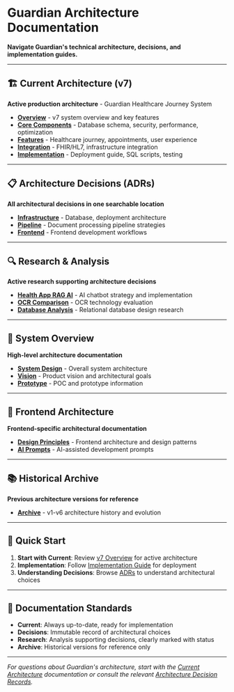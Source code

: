 # Guardian Architecture Documentation

**Navigate Guardian's technical architecture, decisions, and implementation guides.**

---

## 🏗️ **Current Architecture (v7)**

**Active production architecture** - Guardian Healthcare Journey System

- **[Overview](current/README.md)** - v7 system overview and key features
- **[Core Components](current/core/)** - Database schema, security, performance, optimization
- **[Features](current/features/)** - Healthcare journey, appointments, user experience  
- **[Integration](current/integration/)** - FHIR/HL7, infrastructure integration
- **[Implementation](current/implementation/)** - Deployment guide, SQL scripts, testing

---

## 📋 **Architecture Decisions (ADRs)**

**All architectural decisions in one searchable location**

- **[Infrastructure](decisions/infrastructure/)** - Database, deployment architecture
- **[Pipeline](decisions/pipeline/)** - Document processing pipeline strategies
- **[Frontend](decisions/frontend/)** - Frontend development workflows

---

## 🔍 **Research & Analysis**

**Active research supporting architecture decisions**

- **[Health App RAG AI](research/health-app-rag-ai.md)** - AI chatbot strategy and implementation
- **[OCR Comparison](research/ocr-comparison.md)** - OCR technology evaluation
- **[Database Analysis](research/relational-db-analysis/)** - Relational database design research

---

## 📐 **System Overview**

**High-level architecture documentation**

- **[System Design](overview/system-design.md)** - Overall system architecture
- **[Vision](overview/vision.md)** - Product vision and architectural goals
- **[Prototype](overview/prototype.md)** - POC and prototype information

---

## 🎨 **Frontend Architecture**

**Frontend-specific architectural documentation**

- **[Design Principles](frontend/design.md)** - Frontend architecture and design patterns
- **[AI Prompts](frontend/prompts/)** - AI-assisted development prompts

---

## 📚 **Historical Archive**

**Previous architecture versions for reference**

- **[Archive](_archive/)** - v1-v6 architecture history and evolution

---

## 🚀 **Quick Start**

1. **Start with Current**: Review [v7 Overview](current/README.md) for active architecture
2. **Implementation**: Follow [Implementation Guide](current/implementation/guide.md) for deployment
3. **Understanding Decisions**: Browse [ADRs](decisions/) to understand architectural choices

---

## 📖 **Documentation Standards**

- **Current**: Always up-to-date, ready for implementation
- **Decisions**: Immutable record of architectural choices
- **Research**: Analysis supporting decisions, clearly marked with status
- **Archive**: Historical versions for reference only

---

*For questions about Guardian's architecture, start with the [Current Architecture](current/) documentation or consult the relevant [Architecture Decision Records](decisions/).*